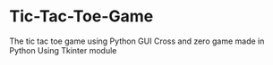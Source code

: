 # Tic-Tac-Toe-Game
The tic tac toe game using Python GUI 
Cross and zero game made in Python 
Using Tkinter module 

